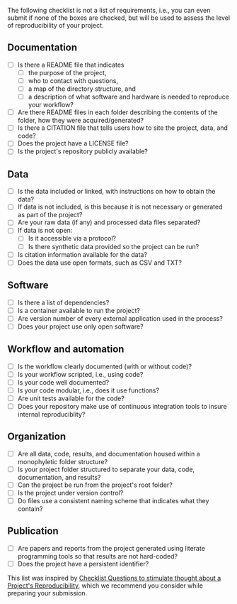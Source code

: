 The following checklist is not a list of requirements, i.e., you can even submit if none of the boxes are checked, but will be used to assess the level of reproducibility of your project.

## Documentation
- [ ] Is there a README file that indicates
  - [ ] the purpose of the project, 
  - [ ] who to contact with questions, 
  - [ ] a map of the directory structure, and 
  - [ ] a description of what software and hardware is needed to reproduce your workflow?
- [ ] Are there README files in each folder describing the contents of the folder, how they were acquired/generated?
- [ ] Is there a CITATION file that tells users how to site the project, data, and code?
- [ ] Does the project have a LICENSE file?
- [ ] Is the project's repository publicly available?

## Data
- [ ] Is the data included or linked, with instructions on how to obtain the data?
- [ ] If data is not included, is this because it is not necessary or generated as part of the project?
- [ ] Are your raw data (if any) and processed data files separated?
- [ ] If data is not open:
  - [ ] Is it accessible via a protocol?
  - [ ] Is there synthetic data provided so the project can be run?
- [ ] Is citation information available for the data?
- [ ] Does the data use open formats, such as CSV and TXT?

## Software
- [ ] Is there a list of dependencies? 
- [ ] Is a container available to run the project?
- [ ] Are version number of every external application used in the process?
- [ ] Does your project use only open software?

## Workflow and automation
- [ ] Is the workflow clearly documented (with or without code)?
- [ ] Is your workflow scripted, i.e., using code? 
- [ ] Is your code well documented?
- [ ] Is your code modular, i.e., does it use functions?
- [ ] Are unit tests available for the code?
- [ ] Does your repository make use of continuous integration tools to insure internal reproduciblity?

## Organization
- [ ] Are all data, code, results, and documentation housed within a monophyletic folder structure?
- [ ] Is your project folder structured to separate your data, code, documentation, and results?
- [ ] Can the project be run from the project's root folder?
- [ ] Is the project under version control?
- [ ] Do files use a consistent naming scheme that indicates what they contain?

## Publication
- [ ] Are papers and reports from the project generated using literate programming tools so that results are not hard-coded?
- [ ] Does the project have a persistent identifier?

This list was inspired by [Checklist Questions to stimulate thought about a Project's Reproducibility](https://github.com/datacarpentry/rr-intro/blob/gh-pages/checklist.md), which we recommend you consider while preparing your submission.
